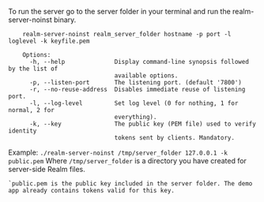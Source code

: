 To run the server  go to the server folder in your terminal and run the realm-server-noinst binary.
```
	realm-server-noinst realm_server_folder hostname -p port -l loglevel -k keyfile.pem

	Options:
	  -h, --help              Display command-line synopsis followed by the list of
	                          available options.
	  -p, --listen-port       The listening port. (default '7800')
	  -r, --no-reuse-address  Disables immediate reuse of listening port.
	  -l, --log-level         Set log level (0 for nothing, 1 for normal, 2 for
	                          everything).
	  -k, --key               The public key (PEM file) used to verify identity
	                          tokens sent by clients. Mandatory.
```
Example: `./realm-server-noinst /tmp/server_folder 127.0.0.1 -k public.pem`
Where 
	`/tmp/server_folder` is a directory you have created for server-side Realm files.

	`public.pem is the public key included in the server folder. The demo app already contains tokens valid for this key.